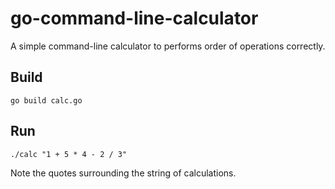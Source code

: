# go-command-line-calculator

A simple command-line calculator to performs order of operations correctly.

## Build

`go build calc.go`

## Run

`./calc "1 + 5 * 4 - 2 / 3"`

Note the quotes surrounding the string of calculations.
